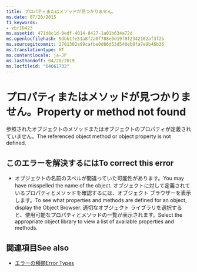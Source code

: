 ```yaml
---
title: プロパティまたはメソッドが見つかりません。
ms.date: 07/20/2015
f1_keywords:
- vbrID423
ms.assetid: 471d8c1d-9edf-4014-8427-1a01b634a72d
ms.openlocfilehash: 9dbb1fe51a8f2a0f788e9d19f8f2342162af3f2b
ms.sourcegitcommit: 2701302a99cafbe0d86d53d540eb0fa7e9b46b36
ms.translationtype: HT
ms.contentlocale: ja-JP
ms.lasthandoff: 04/28/2019
ms.locfileid: "64661732"
---
```

# <a name="property-or-method-not-found"></a><span data-ttu-id="83226-102">プロパティまたはメソッドが見つかりません。</span><span class="sxs-lookup"><span data-stu-id="83226-102">Property or method not found</span></span>
<span data-ttu-id="83226-103">参照されたオブジェクトのメソッドまたはオブジェクトのプロパティが定義されていません。</span><span class="sxs-lookup"><span data-stu-id="83226-103">The referenced object method or object property is not defined.</span></span>  
  
## <a name="to-correct-this-error"></a><span data-ttu-id="83226-104">このエラーを解決するには</span><span class="sxs-lookup"><span data-stu-id="83226-104">To correct this error</span></span>  
  
- <span data-ttu-id="83226-105">オブジェクトの名前のスペルが間違っていた可能性があります。</span><span class="sxs-lookup"><span data-stu-id="83226-105">You may have misspelled the name of the object.</span></span> <span data-ttu-id="83226-106">オブジェクトに対して定義されているプロパティとメソッドを確認するには、オブジェクト ブラウザーを表示します。</span><span class="sxs-lookup"><span data-stu-id="83226-106">To see what properties and methods are defined for an object, display the Object Browser.</span></span> <span data-ttu-id="83226-107">適切なオブジェクト ライブラリを選択すると、使用可能なプロパティとメソッドの一覧が表示されます。</span><span class="sxs-lookup"><span data-stu-id="83226-107">Select the appropriate object library to view a list of available properties and methods.</span></span>  
  
## <a name="see-also"></a><span data-ttu-id="83226-108">関連項目</span><span class="sxs-lookup"><span data-stu-id="83226-108">See also</span></span>

- [<span data-ttu-id="83226-109">エラーの種類</span><span class="sxs-lookup"><span data-stu-id="83226-109">Error Types</span></span>](../../../visual-basic/programming-guide/language-features/error-types.md)
